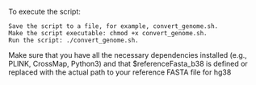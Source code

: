To execute the script:

    Save the script to a file, for example, convert_genome.sh.
    Make the script executable: chmod +x convert_genome.sh.
    Run the script: ./convert_genome.sh.

Make sure that you have all the necessary dependencies installed (e.g., PLINK, CrossMap, Python3) and that $referenceFasta_b38 is defined or replaced with the actual path to your reference FASTA file for hg38
